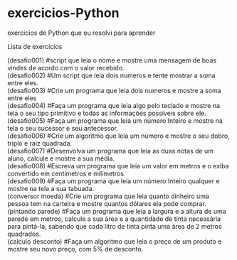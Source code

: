 # exercicios-Python
exercicios de Python que eu resolvi para aprender

Lista de exercicios
<div text-align:right">
(desafio001) #script que leia o nome e mostre uma mensagem de boas vindes de acordo com o valor recebido.<br>
(desafio002) #Um script que leia dois numeros e tente mostrar a soma entre eles. <br>
(desafio003) #Crie um programa que leia dois numeros e mostre a soma entre eles<br>
(desafio004) #Faça um programa que leia algo pelo teclado e mostre na tela o seu tipo primitivo e todas as informações possíveis sobre ele.<br>
(desafio005) #Faça um programa que leia um número Inteiro e mostre na tela o seu sucessor e seu antecessor.<br>
(desafio006) #Crie um algoritmo que leia um número e mostre o seu dobro, triplo e raiz quadrada.<br>
(desafio007) #Desenvolva um programa que leia as duas notas de um aluno, calcule e mostre a sua média.<br>
(desafio008) #Escreva um programa que leia um valor em metros e o exiba convertido em centímetros e milímetros.<br>
(desafio009) #Faça um programa que leia um número Inteiro qualquer e mostre na tela a sua tabuada.<br>
(conversor moeda) #Crie um programa que leia quanto dinheiro uma pessoa tem na carteira e mostre quantos dólares ela pode comprar.<br>
(pintando parede) #Faça um programa que leia a largura e a altura de uma parede em metros, calcule a sua área e a quantidade de tinta necessária para pintá-la, sabendo que cada litro de tinta pinta uma área de 2 metros quadrados.<br>
(calculo desconto) #Faça um algoritmo que leia o preço de um produto e mostre seu novo preço, com 5% de desconto.<br>
</div>
